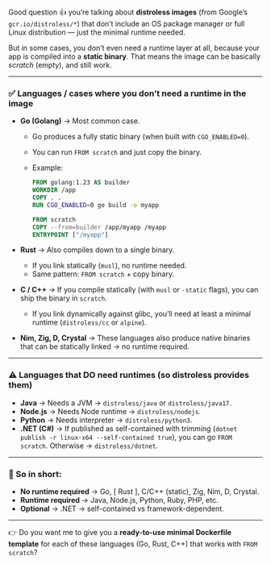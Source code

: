 Good question 👍 you’re talking about **distroless images** (from Google’s `gcr.io/distroless/*`) that don’t include an OS package manager or full Linux distribution — just the minimal runtime needed.

But in some cases, you don’t even need a runtime layer at all, because your app is compiled into a **static binary**. That means the image can be basically _scratch_ (empty), and still work.

---

### ✅ Languages / cases where you don’t need a runtime in the image

- **Go (Golang)** → Most common case.
  - Go produces a fully static binary (when built with `CGO_ENABLED=0`).
  - You can run `FROM scratch` and just copy the binary.
  - Example:

    ```dockerfile
    FROM golang:1.23 AS builder
    WORKDIR /app
    COPY . .
    RUN CGO_ENABLED=0 go build -o myapp

    FROM scratch
    COPY --from=builder /app/myapp /myapp
    ENTRYPOINT ["/myapp"]
    ```

- **Rust** → Also compiles down to a single binary.
  - If you link statically (`musl`), no runtime needed.
  - Same pattern: `FROM scratch` + copy binary.

- **C / C++** → If you compile statically (with `musl` or `-static` flags), you can ship the binary in `scratch`.
  - If you link dynamically against glibc, you’ll need at least a minimal runtime (`distroless/cc` or `alpine`).

- **Nim, Zig, D, Crystal** → These languages also produce native binaries that can be statically linked → no runtime required.

---

### ⚠️ Languages that **DO** need runtimes (so distroless provides them)

- **Java** → Needs a JVM → `distroless/java` or `distroless/java17`.
- **Node.js** → Needs Node runtime → `distroless/nodejs`.
- **Python** → Needs interpreter → `distroless/python3`.
- **.NET (C#)** → If published as self-contained with trimming (`dotnet publish -r linux-x64 --self-contained true`), you can go `FROM scratch`. Otherwise → `distroless/dotnet`.

---

### 📌 So in short:

- **No runtime required** → Go, [ Rust ], C/C++ (static), Zig, Nim, D, Crystal.
- **Runtime required** → Java, Node.js, Python, Ruby, PHP, etc.
- **Optional** → .NET → self-contained vs framework-dependent.

---

👉 Do you want me to give you a **ready-to-use minimal Dockerfile template** for each of these languages (Go, Rust, C++) that works with `FROM scratch`?
